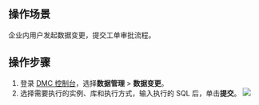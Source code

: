 ## 操作场景

企业内用户发起数据变更，提交工单审批流程。

## 操作步骤

1. 登录 [DMC 控制台](https://dms.cloud.tencent.com/v3/cooperations/#/)，选择**数据管理** > **数据变更**。
2. 选择需要执行的实例、库和执行方式，输入执行的 SQL 后，单击**提交**。
   ![](https://qcloudimg.tencent-cloud.cn/raw/dc2487c08b98d5adc1baf5fb574d0abc.png)
